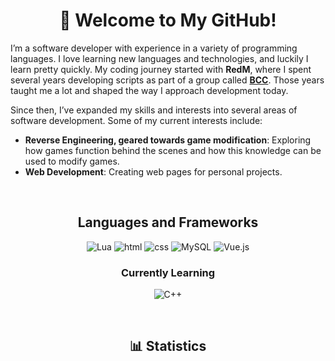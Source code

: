 <h1 align="center">👋 Welcome to My GitHub! </h1>

I’m a software developer with experience in a variety of programming languages. I love learning new languages and technologies, and luckily I learn pretty quickly. My coding journey started with **RedM**, where I spent several years developing scripts as part of a group called **[BCC](https://github.com/BryceCanyonCounty)**. Those years taught me a lot and shaped the way I approach development today.

Since then, I’ve expanded my skills and interests into several areas of software development. Some of my current interests include:

- **Reverse Engineering, geared towards game modification**: Exploring how games function behind the scenes and how this knowledge can be used to modify games.
- **Web Development**: Creating web pages for personal projects.

</br>

<h2 align="center">Languages and Frameworks</h2>
<p align="center">
    <img alt="Lua" src="https://img.shields.io/badge/lua-%232C2D72.svg?style=for-the-badge&logo=lua&logoColor=white"/>
    <img alt="html" src="https://img.shields.io/badge/html5-%23E34F26.svg?style=for-the-badge&logo=html5&logoColor=white"/>
    <img alt="css" src="https://img.shields.io/badge/css3-%231572B6.svg?style=for-the-badge&logo=css3&logoColor=white"/>
    <img alt="MySQL" src="https://img.shields.io/badge/mysql-%2300f.svg?&style=for-the-badge&logo=mysql&logoColor=white"/>
    <img alt="Vue.js" src="https://img.shields.io/badge/vuejs-%2335495e.svg?style=for-the-badge&logo=vuedotjs&logoColor=%234FC08Dstyle=flat"/>
</p>

<h3 align="center">Currently Learning</h3>

<p align="center">
    <img alt="C++" src="https://img.shields.io/badge/C++-%2300599C.svg?&style=for-the-badge&logo=c%2B%2B&logoColor=white"/>
</p>

</br>

<h2 align="center">📊 Statistics </h2>
<p align="center">
    <img src="https://github-readme-stats.vercel.app/api?username=jakeyboi1&show_icons=true&theme=cobalt" alt="">
</p>

